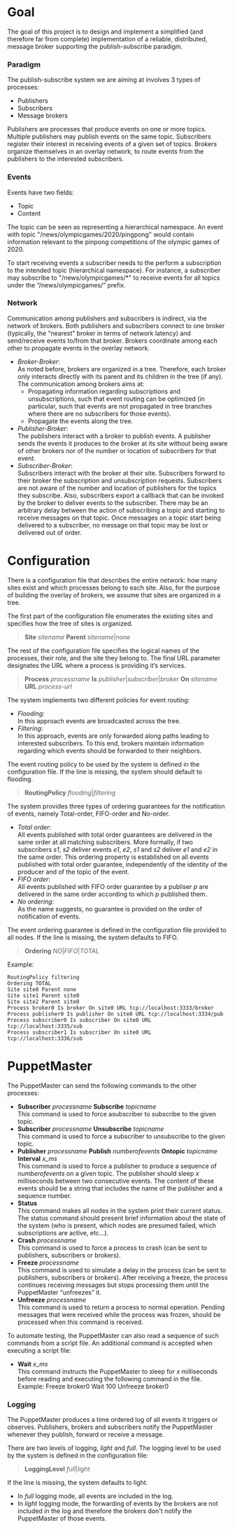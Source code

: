 # Goal
The goal of this project is to design and implement a simplified (and therefore far from complete) implementation of a reliable, distributed, message broker supporting the publish-subscribe paradigm.

### Paradigm
The publish-subscribe system we are aiming at involves 3 types of processes:
* Publishers
* Subscribers
* Message brokers

Publishers are processes that produce events on one or more topics. Multiple publishers may publish events on the same topic.
Subscribers register their interest in receiving events of a given set of topics.
Brokers organize themselves in an overlay network, to route events from the publishers to the interested subscribers.

### Events
Events have two fields:  
* Topic
* Content

The topic can be seen as representing a hierarchical namespace. An event with topic "/news/olympicgames/2020/pingpong" would contain information relevant to the pinpong competitions of the olympic games of 2020.

To start receiving events a subscriber needs to the perform a subscription to the intended topic (hierarchical namespace). For instance, a subscriber may subscribe to "/news/olympicgames/\*" to receive events for all topics under the “/news/olympicgames/” prefix.

### Network
Communication among publishers and subscribers is indirect, via the network of brokers. Both publishers and subscribers connect to one broker (typically, the “nearest” broker in terms of network latency) and send/receive events to/from that broker.  Brokers coordinate among each other to propagate events in the overlay network.

* *Broker-Broker*:</br>
As noted before, brokers are organized in a tree.  Therefore, each broker only interacts directly with its parent and its children in the tree (if any). The communication among brokers aims at:
   * Propagating information regarding subscriptions and unsubscriptions, such that event routing can be optimized (in particular, such that events are not propagated in tree branches where there are no subscribers for those events).
   * Propagate the events along the tree.
* *Publisher-Broker*:</br>
The publishers interact with a broker to publish events. A publisher sends the events it produces to the broker at its site without being aware of other brokers nor of the number or location of subscribers for that event.
* *Subscriber-Broker*:</br>
Subscribers interact with the broker at their site.  Subscribers forward to their broker the subscription and unsubscription requests. Subscribers are not aware of the number and location of publishers  for the topics they subscribe. Also, subscribers export a callback that can be invoked by the broker to deliver events to the subscriber. There may be an arbitrary delay between the action of subscribing a topic and starting to receive messages on that topic. Once messages on a topic start being delivered to a subscriber, no message on that topic may be lost or delivered out of order.


# Configuration
There is a configuration file that describes the entire network: how many sites exist and which processes belong to each site. Also, for the purpose of building the overlay of brokers, we assume that sites are organized in a tree.

The first part of the configuration file enumerates the existing sites and specifies how the tree of sites is organized.</br>
> **Site** *sitename* **Parent** *sitename*|*none*

The rest of the configuration file specifies the logical names of the processes, their role, and the site they belong to. The final URL parameter designates the URL where a process is providing it’s services.</br>
> **Process** *processname* **Is** *publisher*|*subscriber*|*broker* **On** *sitename* **URL** *process-url*

The system implements two different policies for event routing:
* *Flooding*:</br>
In this approach events are broadcasted across the tree.
* *Filtering*:</br>
In this approach, events are only forwarded along paths leading to interested subscribers. To this end, brokers maintain information regarding which events should be forwarded to their neighbors.

The event routing policy to be used by the system is defined in the configuration file. If the line is missing, the system should default to flooding.</br>
> **RoutingPolicy** *flooding*|*filtering*

The system provides three types of ordering guarantees for the notification  of events, namely Total-order, FIFO-order and No-order.
* *Total order*:</br>
All events published with total order guarantees are delivered in the same order at all matching subscribers. More formally, if  two subscribers *s1*, *s2*  deliver events *e1*, *e2*, *s1* and *s2* deliver *e1* and *e2* in the same order. This ordering property is established on all events published with total order guarantee, independently of the identity of the producer and of the topic of the event.
* *FIFO order*:</br>
All events published with FIFO order guarantee by a publiser *p* are delivered in the same order according to which *p* published them.
* *No ordering*:</br>
As the name suggests, no guarantee is provided on the order of notification of events.

The event ordering guarantee is defined in the configuration file provided to all nodes. If the line is missing, the system defaults to FIFO.</br>
> **Ordering** *NO*|*FIFO*|*TOTAL*

Example:
```
RoutingPolicy filtering
Ordering TOTAL
Site site0 Parent none
Site site1 Parent site0
Site site2 Parent site0
Process broker0 Is broker On site0 URL tcp://localhost:3333/broker
Process publisher0 Is publisher On site0 URL tcp://localhost:3334/pub
Process subscriber0 Is subscriber On site0 URL tcp://localhost:3335/sub
Process subscriber1 Is subscriber On site0 URL tcp://localhost:3336/sub
```


# PuppetMaster
The PuppetMaster can send the following commands to the other processes:
* **Subscriber** *processname* **Subscribe** *topicname*</br>
This command is used to force asubscriber to subscribe to the given topic.
* **Subscriber** *processname* **Unsubscribe** *topicname*</br>
This command is used to force a subscriber to unsubscribe to the given topic.
* **Publisher** *processname* **Publish** *numberofevents* **Ontopic** *topicname* **Interval** *x_ms*</br>
This command is used to force a publisher to produce a sequence of *numberofevents* on a given topic. The publisher should sleep *x* milliseconds between two consecutive events. The content of these events should be a string that includes the name of the publisher and a sequence number.
* **Status**</br>
This command makes all nodes in the system print their current status. The status command should present brief information about the state of the system (who is present, which nodes are presumed failed, which subscriptions are active, etc...).
* **Crash** *processname*</br>
This command is used to force a process to crash (can be sent to publishers, subscribers or brokers).
* **Freeze** *processname*</br>
This command is used to simulate a delay in the process (can be sent to publishers, subscribers or brokers). After receiving a freeze, the process continues receiving messages but stops processing them until the PuppetMaster “unfreezes” it.
* **Unfreeze** *processname*</br>
This command is used to return a process to normal operation.  Pending messages that were received while the process was frozen, should be processed when this command is received.

To automate testing, the PuppetMaster can also read a sequence of such commands from a script file. An additional command is accepted when executing a script file:
* **Wait** *x_ms*</br>
This  command  instructs  the  PuppetMaster to sleep  for *x* milliseconds before reading and executing the following command in the file.
Example:
Freeze broker0
Wait 100
Unfreeze broker0

### Logging
The PuppetMaster produces a time ordered log of all events it triggers or observes. Publishers, brokers and subscribers notify the PuppetMaster whenever they publish, forward or receive a message.

There are two levels of logging, *light* and *full*. The  logging  level  to  be used by the system is defined in the configuration file:</br>
> **LoggingLevel** *full*|*light*

If the line is missing, the system defaults to light.
* In *full* logging mode, all events are included in the log.
* In *light* logging mode, the forwarding of events by the brokers are not included in the log and therefore the brokers don't notify the PuppetMaster of those events.
